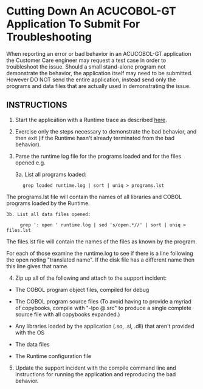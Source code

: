 # Cutting Down An ACUCOBOL-GT Application To Submit For Troubleshooting  

When reporting an error or bad behavior in an ACUCOBOL-GT application the Customer Care engineer may request a test case in order to troubleshoot the issue.  Should a small stand-alone program not demonstrate the behavior, the application itself may need to be submitted.  However DO NOT send the entire application, instead send only the programs and data files that are actually used in demonstrating the issue.   

## INSTRUCTIONS 

1. Start the application with a Runtime trace as described [here](trace.md#Runtime).  

2. Exercise only the steps necessary to demonstrate the bad behavior, and then exit (if the Runtime hasn't already terminated from the bad behavior).  

3. Parse the runtime log file for the programs loaded and for the files opened e.g.

    3a. List all programs loaded:  

```
      grep loaded runtime.log | sort | uniq > programs.lst  
```

The programs.lst file will contain the names of all libraries and COBOL programs loaded by the Runtime.  

    3b. List all data files opened:  

```
     grep ': open ' runtime.log | sed 's/open.*//' | sort | uniq > files.lst  
```

The files.lst file will contain the names of the files as known by the program.  

For each of those examine the runtime.log to see if there is a line following the open noting "translated name".  If the disk file has a different name then this line gives that name.  

4. Zip up all of the following and attach to the support incident:  

- The COBOL program object files, compiled for debug  

- The COBOL program source files (To avoid having to provide a myriad of copybooks, compile with "-lpo @.src" to produce a single complete source file with all copybooks expanded.)

- Any libraries loaded by the application (.so, .sl, .dll) that aren't provided with the OS

- The data files

- The Runtime configuration file

 5. Update the support incident with the compile command line and instructions for running the application and reproducing the bad behavior.

